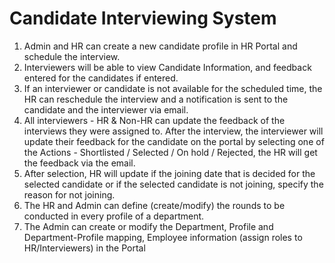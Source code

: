 # Candidate Interviewing System
1. Admin and HR can create a new candidate profile in HR Portal and schedule the interview.
2. Interviewers will be able to view Candidate Information, and feedback entered for the
candidates if entered.
3. If an interviewer or candidate is not available for the scheduled time, the HR can reschedule
the interview and a notification is sent to the candidate and the interviewer via email.
4. All interviewers - HR & Non-HR can update the feedback of the interviews they were
assigned to. After the interview, the interviewer will update their feedback for the candidate on
the portal by selecting one of the Actions - Shortlisted / Selected / On hold / Rejected, the HR
will get the feedback via the email.
5. After selection, HR will update if the joining date that is decided for the selected candidate or
if the selected candidate is not joining, specify the reason for not joining.
6. The HR and Admin can define (create/modify) the rounds to be conducted in every profile of a
department.
7. The Admin can create or modify the Department, Profile and Department-Profile mapping,
Employee information (assign roles to HR/Interviewers) in the Portal
